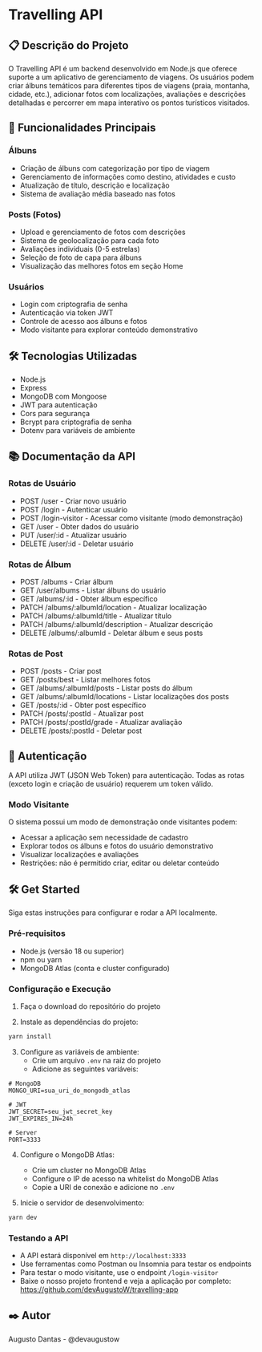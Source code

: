 # Travelling API

## 📋 Descrição do Projeto
O Travelling API é um backend desenvolvido em Node.js que oferece suporte a um aplicativo de gerenciamento de viagens. Os usuários podem criar álbuns temáticos para diferentes tipos de viagens (praia, montanha, cidade, etc.), adicionar fotos com localizações, avaliações e descrições detalhadas e percorrer em mapa interativo os pontos turísticos visitados.

## 🚀 Funcionalidades Principais
### Álbuns
* Criação de álbuns com categorização por tipo de viagem
* Gerenciamento de informações como destino, atividades e custo
* Atualização de título, descrição e localização
* Sistema de avaliação média baseado nas fotos

### Posts (Fotos)
* Upload e gerenciamento de fotos com descrições
* Sistema de geolocalização para cada foto
* Avaliações individuais (0-5 estrelas)
* Seleção de foto de capa para álbuns
* Visualização das melhores fotos em seção Home

### Usuários
* Login com criptografia de senha
* Autenticação via token JWT
* Controle de acesso aos álbuns e fotos
* Modo visitante para explorar conteúdo demonstrativo

## 🛠️ Tecnologias Utilizadas
* Node.js
* Express
* MongoDB com Mongoose
* JWT para autenticação
* Cors para segurança
* Bcrypt para criptografia de senha
* Dotenv para variáveis de ambiente

## 📚 Documentação da API
### Rotas de Usuário
* POST /user - Criar novo usuário
* POST /login - Autenticar usuário
* POST /login-visitor - Acessar como visitante (modo demonstração)
* GET /user - Obter dados do usuário
* PUT /user/:id - Atualizar usuário
* DELETE /user/:id - Deletar usuário

### Rotas de Álbum
* POST /albums - Criar álbum
* GET /user/albums - Listar álbuns do usuário
* GET /albums/:id - Obter álbum específico
* PATCH /albums/:albumId/location - Atualizar localização
* PATCH /albums/:albumId/title - Atualizar título
* PATCH /albums/:albumId/description - Atualizar descrição
* DELETE /albums/:albumId - Deletar álbum e seus posts

### Rotas de Post
* POST /posts - Criar post
* GET /posts/best - Listar melhores fotos
* GET /albums/:albumId/posts - Listar posts do álbum
* GET /albums/:albumId/locations - Listar localizações dos posts
* GET /posts/:id - Obter post específico
* PATCH /posts/:postId - Atualizar post
* PATCH /posts/:postId/grade - Atualizar avaliação
* DELETE /posts/:postId - Deletar post

## 🔐 Autenticação
A API utiliza JWT (JSON Web Token) para autenticação. Todas as rotas (exceto login e criação de usuário) requerem um token válido.

### Modo Visitante
O sistema possui um modo de demonstração onde visitantes podem:
* Acessar a aplicação sem necessidade de cadastro
* Explorar todos os álbuns e fotos do usuário demonstrativo
* Visualizar localizações e avaliações
* Restrições: não é permitido criar, editar ou deletar conteúdo

##  🛠 Get Started
Siga estas instruções para configurar e rodar a API localmente.

### Pré-requisitos
- Node.js (versão 18 ou superior)
- npm ou yarn
- MongoDB Atlas (conta e cluster configurado)

### Configuração e Execução
1. Faça o download do repositório do projeto


2. Instale as dependências do projeto:
```bash
yarn install
```

3. Configure as variáveis de ambiente:
   - Crie um arquivo `.env` na raiz do projeto
   - Adicione as seguintes variáveis:
```env
# MongoDB
MONGO_URI=sua_uri_do_mongodb_atlas

# JWT
JWT_SECRET=seu_jwt_secret_key
JWT_EXPIRES_IN=24h

# Server
PORT=3333
```

4. Configure o MongoDB Atlas:
   - Crie um cluster no MongoDB Atlas
   - Configure o IP de acesso na whitelist do MongoDB Atlas
   - Copie a URI de conexão e adicione no `.env`

5. Inicie o servidor de desenvolvimento:
```bash
yarn dev
```

### Testando a API
- A API estará disponível em `http://localhost:3333`
- Use ferramentas como Postman ou Insomnia para testar os endpoints
- Para testar o modo visitante, use o endpoint `/login-visitor`
- Baixe o nosso projeto frontend e veja a aplicação por completo: https://github.com/devAugustoW/travelling-app


## ✒️ Autor
Augusto Dantas - @devaugustow

